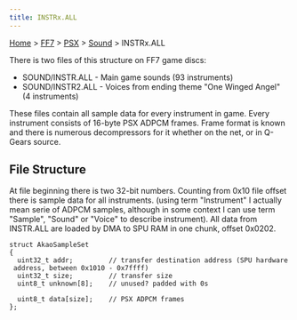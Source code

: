 ```yaml
---
title: INSTRx.ALL
---
```


[Home](/Main%20Page.md) > [FF7](/FF7.md) > [PSX](/FF7/PSX.md) > [Sound](/FF7/PSX/Sound.md) > INSTRx.ALL

There is two files of this structure on FF7 game discs:

-   SOUND/INSTR.ALL - Main game sounds (93 instruments)
-   SOUND/INSTR2.ALL - Voices from ending theme "One Winged Angel" (4
    instruments)

These files contain all sample data for every instrument in game. Every
instrument consists of 16-byte PSX ADPCM frames. Frame format is known
and there is numerous decompressors for it whether on the net, or in
Q-Gears source.

## File Structure

At file beginning there is two 32-bit numbers. Counting from 0x10 file
offset there is sample data for all instruments. (using term
"Instrument" I actually mean serie of ADPCM samples, although in some
context I can use term "Sample", "Sound" or "Voice" to describe
instrument). All data from INSTR.ALL are loaded by DMA to SPU RAM in one
chunk, offset 0x0202.

`struct AkaoSampleSet`  
`{`  
`  uint32_t addr;         // transfer destination address (SPU hardware address, between 0x1010 - 0x7ffff)`  
`  uint32_t size;         // transfer size`  
`  uint8_t unknown[8];    // unused? padded with 0s`  
  
`  uint8_t data[size];    // PSX ADPCM frames`  
`};`

